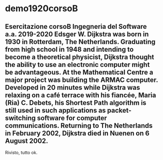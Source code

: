 # demo1920corsoB
Esercitazione corsoB Ingegneria del Software a.a. 2019-2020
Edsger W. Dijkstra was born in 1930 in Rotterdam, The Netherlands. 
Graduating from high school in 1948 and intending to become a theoretical physicist, Dijkstra thought the ability to use an electronic computer might be advantageous. 
At the Mathematical Centre a major project was building the ARMAC computer. 
Developed in 20 minutes while Dijkstra was relaxing on a café terrace with his fiancée, Maria (Ria) C. Debets, his Shortest Path algorithm is still used in such applications as packet-switching software for computer communications.
Returning to The Netherlands in February 2002, Dijkstra died in Nuenen on 6 August 2002.
-----------
Rivisto, tutto ok.
